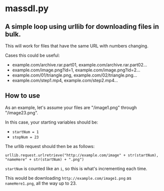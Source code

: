 # massdl.py
## A simple loop using urllib for downloading files in bulk.

This will work for files that have the same URL with numbers changing.

Cases this could be useful:
 - example.com/archive.rar.part01, example.com/archive.rar.part02...
 - example.com/image.png?id=1, example.com/image.png?id=2...
 - example.com/01/triangle.png, example.com/02/triangle.png...
 - example.com/step1.mp4, example.com/step2.mp4...

 ## How to use
 As an example, let's assume your files are "/image1.png" through "/image23.png".

 In this case, your starting variables should be:
 - `startNum = 1`
 - `stopNum = 23`

 The urllib request should then be as follows:
 ```
 urllib.request.urlretrieve("http://example.com/image" + str(startNum), "nameHere" + str(startNum) + ".png")
 ```

 `startNum` is counted like an `i`, so this is what's incrementing each time.

 This would be downloading `http://example.com/image1.png` as `nameHere1.png`, all the way up to 23.